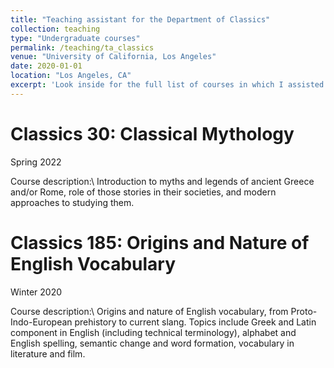 ```yaml
---
title: "Teaching assistant for the Department of Classics"
collection: teaching
type: "Undergraduate courses"
permalink: /teaching/ta_classics
venue: "University of California, Los Angeles"
date: 2020-01-01
location: "Los Angeles, CA"
excerpt: 'Look inside for the full list of courses in which I assisted.'
---
```


Classics 30: Classical Mythology
======
Spring 2022

Course description:\\
Introduction to myths and legends of ancient Greece and/or Rome, role of those stories in their societies, and modern approaches to studying them.

Classics 185: Origins and Nature of English Vocabulary
======
Winter 2020

Course description:\\
Origins and nature of English vocabulary, from Proto-Indo-European prehistory to current slang. Topics include Greek and Latin component in English (including technical terminology), alphabet and English spelling, semantic change and word formation, vocabulary in literature and film.